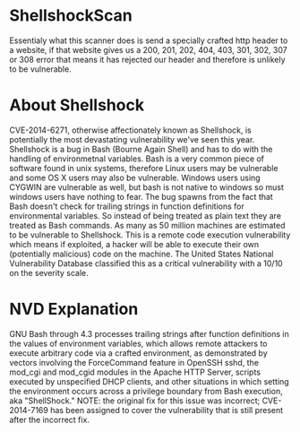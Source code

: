 # ShellshockScan
Essentialy what this scanner does is send a specially crafted http header to a website, if that website gives us a 200, 201, 202, 404, 403, 301, 302, 307 or 308 error that means it has rejected our header and therefore is unlikely to be vulnerable.


# About Shellshock
CVE-2014-6271, otherwise affectionately known as Shellshock, is potentially the most devastating vulnerability we've seen this year. Shellshock is a bug in Bash (Bourne Again Shell) and has to do with the handling of environmetnal variables. Bash is a very common piece of software found in unix systems, therefore Linux users may be vulnerable and some OS X users may also be vulnerable. Windows users using CYGWIN are vulnerable as well, but bash is not native to windows so must windows users have nothing to fear. The bug spawns from the fact that Bash doesn't check for trailing strings in function definitions for environmental variables. So instead of being treated as plain text they are treated as Bash commands. As many as 50 million machines are estimated to be vulnerable to Shellshock. This is a remote code execution vulnerability which means if exploited, a hacker will be able to execute their own (potentially malicious) code on the machine. The United States National Vulnerability Database classified this as a critical vulnerability with a 10/10 on the severity scale. 

# NVD Explanation
GNU Bash through 4.3 processes trailing strings after function definitions in the values of environment variables, which allows remote attackers to execute arbitrary code via a crafted environment, as demonstrated by vectors involving the ForceCommand feature in OpenSSH sshd, the mod_cgi and mod_cgid modules in the Apache HTTP Server, scripts executed by unspecified DHCP clients, and other situations in which setting the environment occurs across a privilege boundary from Bash execution, aka "ShellShock." NOTE: the original fix for this issue was incorrect; CVE-2014-7169 has been assigned to cover the vulnerability that is still present after the incorrect fix.


